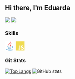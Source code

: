 ## Hi there, I'm Eduarda

<a href = "mailto:duarda.alvesx@gmail.com"><img src="https://img.shields.io/badge/-Gmail-%23333?style=for-the-badge&logo=gmail&logoColor=white" target="_blank"></a>
<a href="https://www.linkedin.com/in/eduardaalves/" target="_blank"><img src="https://img.shields.io/badge/-LinkedIn-%230077B5?style=for-the-badge&logo=linkedin&logoColor=white" target="_blank"></a> 


### Skills

  <img align="center" alt="Java" height="30" width="30" src="https://raw.githubusercontent.com/devicons/devicon/master/icons/java/java-original.svg">  <img align="center" alt="Js" height="30" width="30" src="https://raw.githubusercontent.com/devicons/devicon/master/icons/javascript/javascript-plain.svg">

[//]: <> (GitHub Stats)

### Git Stats 

[![Top Langs](https://github-readme-stats.vercel.app/api/top-langs/?username=eduardaalvess&layout=donut&langs_count=4&theme=transparent)](https://github.com/eduardaalvess/github-readme-stats)
![GitHub stats](https://github-readme-stats.vercel.app/api?username=eduardaalvess&show_icons=true&theme=transparent) 
